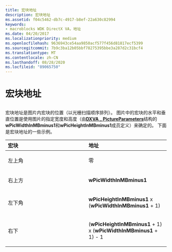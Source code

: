 ```yaml
---
title: 宏块地址
description: 宏块地址
ms.assetid: f04c5462-db7c-4917-b8ef-22a630c82994
keywords:
- macroblocks WDK DirectX VA，地址
ms.date: 04/20/2017
ms.localizationpriority: medium
ms.openlocfilehash: 9636943ce54aa9850acf577f456d81817ecf5399
ms.sourcegitcommit: 7b9c3ba12b05bbf78275395bbe3a287d2c31bcf4
ms.translationtype: MT
ms.contentlocale: zh-CN
ms.lasthandoff: 08/28/2020
ms.locfileid: "89065750"
---
```

# <a name="macroblock-addresses"></a>宏块地址


## <span id="ddk_macroblock_addresses_gg"></span><span id="DDK_MACROBLOCK_ADDRESSES_GG"></span>


宏块地址是图片内宏块的位置（以光栅扫描顺序排列）。 图片中的宏块的水平和垂直位置是使用图片的指定宽度和高度（由[**DXVA \_ PictureParameters**](/windows-hardware/drivers/ddi/dxva/ns-dxva-_dxva_pictureparameters)结构的**wPicWidthInMBminus1**和**wPicHeightInMBminus1**成员定义）来确定的。 下面是宏块地址的一些示例。

<table>
<colgroup>
<col width="50%" />
<col width="50%" />
</colgroup>
<thead>
<tr class="header">
<th align="left">宏块</th>
<th align="left">地址</th>
</tr>
</thead>
<tbody>
<tr class="odd">
<td align="left"><p>左上角</p></td>
<td align="left"><p>零</p></td>
</tr>
<tr class="even">
<td align="left"><p>右上方</p></td>
<td align="left"><p><strong>wPicWidthInMBminus1</strong></p></td>
</tr>
<tr class="odd">
<td align="left"><p>左下角</p></td>
<td align="left"><p><strong>wPicHeightInMBminus1</strong> x (<strong>wPicWidthInMBminus1</strong> + 1)</p></td>
</tr>
<tr class="even">
<td align="left"><p>右下</p></td>
<td align="left"><p> (<strong>wPicHeightInMBminus1</strong> + 1) x (<strong>wPicWidthInMBminus1</strong> + 1) - 1</p></td>
</tr>
</tbody>
</table>

 

 

